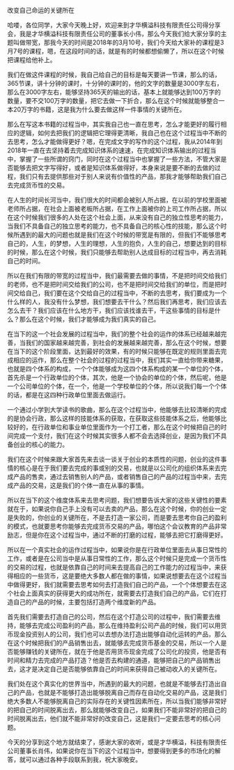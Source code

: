 改变自己命运的关键所在

哈喽，各位同学，大家今天晚上好，欢迎来到才华横溢科技有限责任公司得分享会，我是才华横溢科技有限责任公司的董事长小伟，那么今天我们给大家分享的主题叫做带宽，那我今天的时间是2018年的3月10号，我们今天给大家补的课程是3月7号的课程，嗯，在这段时间的话，就是有的时候都想偷懒了，所以在这个时候把课程给他补上。

我们在做这件课程的时候，我自己给自己的目标是每天要讲一节课，那么的话，365节课，讲十分钟的课时，十分钟的课时的，他的文字的数量是3000字左右，那么在3000字左右，能够坚持365天的输出的话，基本上就能够达到100万字的数量，要不交100万字的数量，把它去做一下折合，那么在这个时候就能够整合一本20万字的书籍，这是我为什么要去做这样一件事情的关键所在。

那么在写这本书籍的过程当中，其实我自己也一直在思考，怎么才能更好的履行相应的逻辑，如何去把我们的逻辑把它理得更清晰，我自己也在这个过程当中不断的去思考，怎么才能做得更好？嗯，在完成文字的写作的这个过程，我从2014年到2018年一直在去坚持着去完成知识体系的速速，在完成知识体系输出的过程当中，掌握了一些所谓的窍门，同时在这个过程当中也掌握了一些方法，不管大家是否能够去把文字写得好，或者是知识体系做得好，本身来说是要不断的去做的过程，我们只有去提供那些对于别人来说有价值性的产品，那我才能够帮助我们自己去完成货币性的交易。

在人生的时间长河当中，我们很大的时间都会被别人所占据，在以前的学校里面被老师所占据，在社会上面被老板所占据，在工作上面被你的上司工作所占据，所以在这个时候我们很多的人处在这个社会上面，从来没有自己的独立性思考的能力，当我们不具备自己的独立思考的能力，也不具备自己的核心性的技能，那么这个时候所遇到的最大的问题也就是我们在这个时候的带宽是有限的，但我们不能够思考自己的，人生，的梦想，人生的理想，人生的抱负，人生的自己，想要达到的目标的时候，那么在这个时候，我们只能够去帮助别人达成目标的过程当中，再去消耗自己的时间。

所以在我们有限的带宽的过程当中，我们最需要去做的事情，不是把时间交给我们的老师，也不是把时间交给我们的公司，也不是把时间交给我们的单位，而是把时间交给自己，我们要在这个交给自己的过程当中，不断的去思考，我们要成为一个什么样的人，我没有什么梦想，我们想要去干什么？然后我们再思考，我们应该去怎么去干？我们应该在什么地方干，我们应该找谁去干，干这些事情的目标是什么？那么在这个时候，我们才能够成为我们真实的自己。

在当下的这一个社会发展的过程当中，我们的整个社会的运作的体系已经越来越完善，当我们的国家越来越完善，到社会的发展越来越完善，那么在这个时候，想要在当下的这个阶段里面，达到最好的效果，有的时候只能够在既定的规则里面去完成相应的运作，那么在整个社会的过程的过程当中，我们其实一直给你带来糖果，也就是四个体系的构成，一个个体能够成为这四个体系构成的某一个单位的个体，首先杀是一个行政单位的个体，其次，他是一个协会的单位的个体，然后呢，他是一个公司单位的个体，在一个，他是一个学校单位的个体，所以说我们每一个个体的话，都是在这四种行政单位里面去做运行。

一个通过小学到大学读书的歌曲，那么在这个过程当中，他能够去比较清晰的完成的是协会行政，那么这样的技能体系的获取，在获取这些技能体系之后，他能够比较好的，在行政单位和事业单位里面作为一个打工者，那么在这个时候把自己的时间完成一个支付，我们在这个时候其实很多人都不会去选择创业，是因为我们不具备创业的核心的能力。

我们在这个时候来跟大家首先来去谈一谈关于创业的本质性的问题，创业的这件事情的核心是在于我们要去完成的事或别的交易，也就是以公司化的组织体系来去完成产品的售卖，通过去销售别人的产品，或者销售自己的产品的过程当中来，去完成产品的交易，这是我们的个体一直在从事的事情。

所以在当下的这个维度体系来去思考问题，我们想要告诉大家的这些关键性的要素就在于，如果说你自己手上没有可以去卖的产品，那么在这个时候，你的创业一定是失败的，你创业的关键所在，不是去打造一家公司，而是要去思考你自己的盈利的模式，也就要思考你能够去完成货币交易的产品，哪怕这个会议教育的产品非常励志，但是你在这个过程当中，通过不断的打磨的过程，能够去把它打磨得更好。

所以在一个真实社会的运作过程当中，如果说你是在行政单位里面去从事日常性的工作，或者是在公司当中是从事日常性的工作，那么这个时候只是完成一个货币性的交易的过程，也就是依靠自己的时间来去提高自己的工作能力的过程当中，来获得相应的一些货币，这是要绝大多数人都在做的事情，如果说想要去在这个过程当中做得更好，我们就需要去思考如何去打造我们自己的产品，一个个体想要去在这个社会上面真实的获得更大的成功所在，就需要去打造我们自己的产品，它们在打造自己的产品的时候，主要包括打造两个维度新的产品。

首先我们需要去打造自己的公司，然后在这个打造公司的过程中，我们需要去维持，能够去完成公司盈利的产品，那么在维持盈利公司产品的时候，我们可以用货币现金投资别人的公司，我们也可以去想办法打造出能够自动化运转的产品，那么在这个时候把我们的产品销售出去，就能够去完成货币基金的交易，所以一个人是否能够赚钱的关键所在，就在于他是否用货币现金完成了公司化的投资，他是否有时间和精力去完成的产品打造？他是否去构建的通道，能够把自己的产品销售出去，这才是决定自己是否能够依靠自己的时间来获得自己被动收入的关键所在。

我们处在这个真实化的世界当中，所遇到的最大的问题，也就是不能够去打造出自己的产品，也就是不能够打造出能够脱离自己而存在自动化交易的产品，这是我们绝大多数人不能够脱离自己的实际存在的关键性因素所在，所以当我们能够非常好的把自己的时间脱离出去，那么就能够改变自己，如果我们不能非常好的把自己的时间脱离出去，他们就不能非常好的改变自己，这是我们一定要去思考的核心问题。

今天的分享到这个地方就结束了，感谢大家的收听，或是才华横溢，科技有限责任公司董事长肖伟，如果说你在当下的这个过程当中，想要得到更多的市场化的解答，就可以通过各种手段联系到我，祝大家晚安。
